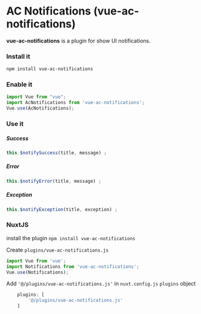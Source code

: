 # AC Notifications (vue-ac-notifications)

**vue-ac-notifications** is a plugin for show UI notifications.

### Install it
```zsh
npm install vue-ac-notifications
``` 

### Enable it
```javascript
import Vue from "vue";
import AcNotifications from 'vue-ac-notifications';
Vue.use(AcNotifications);
```
### Use it

##### Success
```javascript
this.$notifySuccess(title, message) ;
```

##### Error
```javascript
this.$notifyError(title, message) ;
```

##### Exception
```javascript
this.$notifyException(title, exception) ;
```

### NuxtJS
install the plugin `npm install vue-ac-notifications`

Create `plugins/vue-ac-notifications.js`
```javascript
import Vue from 'vue';
import Notifications from 'vue-ac-notifications';
Vue.use(Notifications);
```

Add `'@/plugins/vue-ac-notifications.js'` in `nuxt.config.js` `plugins` object
```javascript
	plugins: [
		'@/plugins/vue-ac-notifications.js'
	]
``` 
